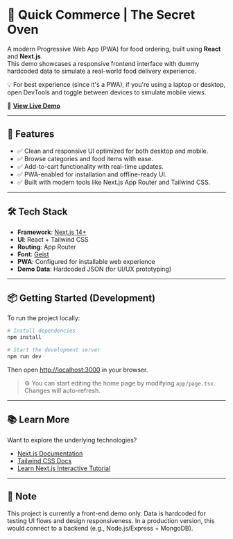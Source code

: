 # 🍕 Quick Commerce | The Secret Oven

A modern Progressive Web App (PWA) for food ordering, built using **React** and **Next.js**.  
This demo showcases a responsive frontend interface with dummy hardcoded data to simulate a real-world food delivery experience.

💡 For best experience (since it's a PWA), if you're using a laptop or desktop, open DevTools and toggle between devices to simulate mobile views.

🔗 **[View Live Demo](https://taha-the-food-ordererer.netlify.app/home)**

---

## 🚀 Features

- ✅ Clean and responsive UI optimized for both desktop and mobile.
- ✅ Browse categories and food items with ease.
- ✅ Add-to-cart functionality with real-time updates.
- ✅ PWA-enabled for installation and offline-ready UI.
- ✅ Built with modern tools like Next.js App Router and Tailwind CSS.

---

## 🛠️ Tech Stack

- **Framework**: [Next.js 14+](https://nextjs.org/)
- **UI**: React + Tailwind CSS
- **Routing**: App Router
- **Font**: [Geist](https://vercel.com/font)
- **PWA**: Configured for installable web experience
- **Demo Data**: Hardcoded JSON (for UI/UX prototyping)

---

## 📦 Getting Started (Development)

To run the project locally:

```bash
# Install dependencies
npm install

# Start the development server
npm run dev
```

Then open [http://localhost:3000](http://localhost:3000) in your browser.

> ⚙️ You can start editing the home page by modifying `app/page.tsx`. Changes will auto-refresh.

---

## 📚 Learn More

Want to explore the underlying technologies?

- [Next.js Documentation](https://nextjs.org/docs)
- [Tailwind CSS Docs](https://tailwindcss.com/docs)
- [Learn Next.js Interactive Tutorial](https://nextjs.org/learn)

---

## 📌 Note

This project is currently a front-end demo only. Data is hardcoded for testing UI flows and design responsiveness. In a production version, this would connect to a backend (e.g., Node.js/Express + MongoDB).

